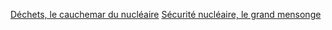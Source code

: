 [Déchets, le cauchemar du nucléaire](https://kolektiva.media/w/a97ab6fa-b749-4fdc-9f57-34a28570d35f)
[Sécurité nucléaire, le grand mensonge](https://video.ploud.fr/w/6eaf2c4a-b49b-40f9-82b6-cf66ccaea2a3)
